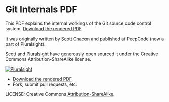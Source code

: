 # Git Internals PDF

This PDF explains the internal workings of the Git source code control system.
[Download the rendered PDF].

It was originally written by [Scott Chacon](https://github.com/schacon)
and published at PeepCode (now a part of Pluralsight).

Scott and [Pluralsight](http://pluralsight.com/training)
have generously open sourced it
under the Creative Commons Attribution-ShareAlike license.

[![Pluralsight](
    http://s.pluralsight.com/mn/img/sh/logo-v2.png)](
    http://pluralsight.com/training)

- [Download the rendered PDF]
- Fork, submit pull requests, etc.

LICENSE:
Creative Commons [Attribution-ShareAlike](
    http://creativecommons.org/licenses/by-sa/3.0/).

[Download the rendered PDF]:
    https://github.com/pluralsight/git-internals-pdf/raw/master/drafts/peepcode-git.pdf
